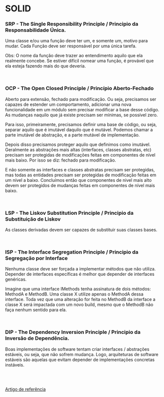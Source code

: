 # SOLID

### SRP - The Single Responsibility Principle / Principio da Responsabilidade Única.
Uma classe e/ou uma função deve ter um, e somente um, motivo para mudar. Cada Função deve ser responsável por uma única tarefa.

Obs: O nome da função deve trazer ao entendimento aquilo que ela realmente concebe. Se estiver difícil nomear uma função, é provável
que ela esteja fazendo mais do que deveria.

<br>


### OCP - The Open Closed Principle / Princípio Aberto-Fechado
Aberto para extensão, fechado para modificação. Ou seja, precisamos ser capazes de estender um comportamento, adicionar uma nova funcionalidade em um módulo sem precisar modificar a base desse código. As mudanças naquilo que já existe precisam ser mínimas, se possível zero. 

Para isso, primeiramente, precisamos definir uma base de código, ou seja, separar aquilo que é imutável daquilo que é mutável. Podemos chamar a parte imutável de abstração, e a parte mutável de implementação.

Depois disso precisamos proteger aquilo que definimos como imutável. Geralmente as abstrações mais altas (interfaces, classes abstratas, etc) precisam ser protegidas de modificações feitas em componentes de nível mais baixo. Por isso se diz: fechado para modificação.

E não somente as interfaces e classes abstratas precisam ser protegidas, mas todas as entidades precisam ser protegidas de modificação feitas em um nível a baixo. Concluímos então que componentes de nivel mais alto devem ser protegidos de mudanças feitas em componentes de nível mais baixo.

<br>


### LSP - The Liskov Substitution Principle / Principio da Substituição de Liskov
As classes derivadas devem ser capazes de substituir suas classes bases. 

<br>


### ISP - The Interface Segregation Principle / Principio da Segregação por Interface
Nenhuma classe deve ser forçada a implementar métodos que não utiliza. Depender de interfaces específicas é melhor que depender de interfaces genéricas. 

Imagine que uma interface IMethods tenha assinatura de dois métodos: MethodA e MethodB. Uma classe X utilize apenas o MethodA dessa interface. Toda vez que 
uma alteração for feita no MethodB da interface a classe X será impactada com um novo build, mesmo que o MethodB não faça nenhum sentido para ela.

<br>


### DIP - The Dependency Inversion Principle / Principio da Inversão de Dependência.
Boas implementações de software tentam criar interfaces / abstrações estáveis, ou seja, que não sofrem mudança. 
Logo, arquiteturas de software estáveis são aquelas que evitam depender de implementações concretas instáveis. 

<br>
<br>


[Artigo de referência](https://github.com/mviegas/SOLID)
